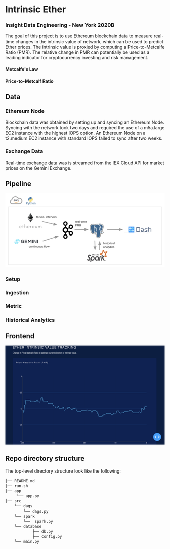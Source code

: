 # Intrinsic Ether

### Insight Data Engineering - New York 2020B

The goal of this project is to use Ethereum blockchain data to measure real-time changes in the intrinsic value of network, which can be used to predict Ether prices. The intrinsic value is proxied by computing a Price-to-Metcalfe Ratio (PMR). The relative change in PMR can potentially be used as a leading indicator for cryptocurrency investing and risk management.

#### Metcalfe's Law

#### Price-to-Metcalf Ratio

## Data

### Ethereum Node
Blockchain data was obtained by setting up and syncing an Ethereum Node. Syncing with the network took two days and required the use of a m5a.large EC2 instance with the highest IOPS option. An Ethereum Node on a t2.medium EC2 instance with standard IOPS failed to sync after two weeks.

### Exchange Data
Real-time exchange data was is streamed from the IEX Cloud API for market prices on the Gemini Exchange.

## Pipeline

![Preview](images/pipeline.png)


### Setup


### Ingestion


### Metric


### Historical Analytics



## Frontend

![Preview](images/frontend.png)

## Repo directory structure
The top-level directory structure look like the following:

    ├── README.md
    ├── run.sh
    ├── app
         └── app.py
    ├── src
        └── dags
            └── dags.py
        └── spark
            └──  spark.py
        └── database
                ├── db.py
                ├── config.py
        └── main.py
